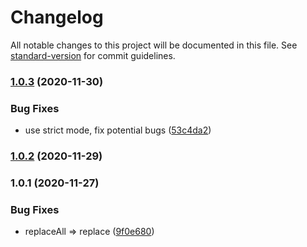 # Changelog

All notable changes to this project will be documented in this file. See [standard-version](https://github.com/conventional-changelog/standard-version) for commit guidelines.

### [1.0.3](https://github.com/aparajita/ws-capacitor-native-decorator/compare/v1.0.2...v1.0.3) (2020-11-30)


### Bug Fixes

* use strict mode, fix potential bugs ([53c4da2](https://github.com/aparajita/ws-capacitor-native-decorator/commit/53c4da2abbe6d6885b4e070e798d6d1f784e422a))

### [1.0.2](https://github.com/aparajita/ws-capacitor-native-decorator/compare/v1.0.1...v1.0.2) (2020-11-29)

### 1.0.1 (2020-11-27)


### Bug Fixes

* replaceAll => replace ([9f0e680](https://github.com/aparajita/ws-capacitor-native-decorator/commit/9f0e68087ee6c116f25b5e7d0d7feb16e6c233ca))
